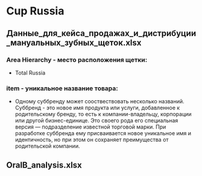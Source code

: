 # Cup Russia
## Данные_для_кейса_продажах_и_дистрибуции_мануальных_зубных_щеток.xlsx
### Area Hierarchy - место расположения щетки:
   - Total Russia
### item - уникальное название товара: 
   - Одному суббренду может сооствествовать несколько названий. 
      Суббренд - это новое имя продукта или услуги, добавленное к родительскому бренду, то есть к компании-владельцу, корпорации или другой бизнес-единице. Это своего рода его специальная версия — подразделение известной торговой марки. При разработке суббренда ему присваивается новое уникальное имя и идентичность, но при этом он сохраняет преимущества от родительской компании.
## OralB_analysis.xlsx
